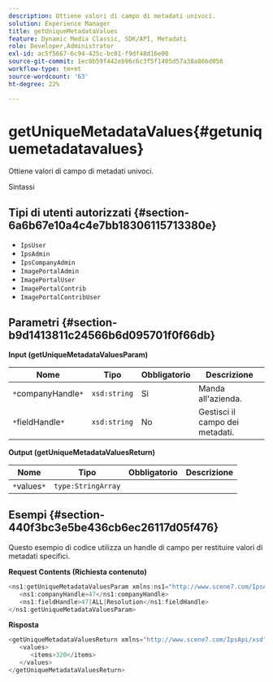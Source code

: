 ```yaml
---
description: Ottiene valori di campo di metadati univoci.
solution: Experience Manager
title: getUniqueMetadataValues
feature: Dynamic Media Classic, SDK/API, Metadati
role: Developer,Administrator
exl-id: ac5f5667-6c94-425c-bc01-f9df48d16e00
source-git-commit: 1ec8b59f442eb96c6c3f5f1405d57a38a86bd056
workflow-type: tm+mt
source-wordcount: '63'
ht-degree: 22%

---
```


# getUniqueMetadataValues{#getuniquemetadatavalues}

Ottiene valori di campo di metadati univoci.

Sintassi

## Tipi di utenti autorizzati {#section-6a6b67e10a4c4e7bb18306115713380e}

* `IpsUser`
* `IpsAdmin`
* `IpsCompanyAdmin`
* `ImagePortalAdmin`
* `ImagePortalUser`
* `ImagePortalContrib`
* `ImagePortalContribUser`

## Parametri {#section-b9d1413811c24566b6d095701f0f66db}

**Input (getUniqueMetadataValuesParam)**

| Nome | Tipo | Obbligatorio | Descrizione |
|---|---|---|---|
| `*`companyHandle`*` | `xsd:string` | Sì | Manda all&#39;azienda. |
| `*`fieldHandle`*` | `xsd:string` | No | Gestisci il campo dei metadati. |

**Output (getUniqueMetadataValuesReturn)**

| Nome | Tipo | Obbligatorio | Descrizione |
|---|---|---|---|
| `*`values`*` | `type:StringArray` |  |  |

## Esempi {#section-440f3bc3e5be436cb6ec26117d05f476}

Questo esempio di codice utilizza un handle di campo per restituire valori di metadati specifici.

**Request Contents (Richiesta contenuto)**

```java
<ns1:getUniqueMetadataValuesParam xmlns:ns1="http://www.scene7.com/IpsApi/xsd">
   <ns1:companyHandle>47</ns1:companyHandle>
   <ns1:fieldHandle>47|ALL|Resolution</ns1:fieldHandle>
</ns1:getUniqueMetadataValuesParam>
```

**Risposta**

```java
<getUniqueMetadataValuesReturn xmlns="http://www.scene7.com/IpsApi/xsd">
   <values>
      <items>320</items>
   </values>
</getUniqueMetadataValuesReturn>
```
